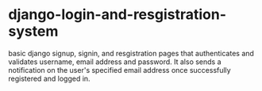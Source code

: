 # django-login-and-resgistration-system
basic django signup, signin, and resgistration pages that authenticates and validates username, email address and password. It also sends a notification on the user's specified email address once successfully registered and logged in.
